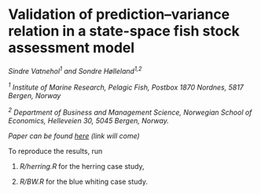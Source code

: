 Validation of prediction–variance relation in a state-space fish stock
assessment model
================

*Sindre Vatnehol<sup>1</sup> and Sondre Hølleland<sup>1,2</sup>*

*<sup>1</sup> Institute of Marine Research, Pelagic Fish, Postbox 1870
Nordnes, 5817 Bergen, Norway*

*<sup>2</sup> Department of Business and Management Science, Norwegian
School of Economics, Helleveien 30, 5045 Bergen, Norway.*

*Paper can be found [here](https://www.hi.no) (link will come)*

To reproduce the results, run

1.  *R/herring.R* for the herring case study,

2.  *R/BW.R* for the blue whiting case study.
